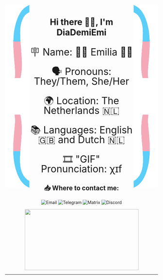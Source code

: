 <div>
    <a>
        <img src="img/CurlyBracketTrans.png" align="left" width="80" height="600" />
    </a>
    <a>
        <img src="img/CurlyBracketTransRight(s).png" align="right" width="80" height="600" />
    </a>
</div>


<h1 align=center>
Hi there 👋😎, I'm DiaDemiEmi
</h1>

<p align=center style="line-height:1;font-size:32px;">🪧 Name: 🏳️‍⚧️ Emilia 🏳️‍⚧️</p>
<p align=center style="line-height:1;font-size:32px;">🗣️ Pronouns: They/Them, She/Her</p>
<p align=center style="line-height:1;font-size:32px;">🌍 Location: The Netherlands 🇳🇱</p>
<p align=center style="line-height:1;font-size:32px;">📚 Languages: English 🇬🇧 and Dutch 🇳🇱</p>
<p align=center style="line-height:1;font-size:32px;">🎞️ "GIF" Pronunciation: <a href = "https://en.wikipedia.org/wiki/Voiceless_uvular_fricative">χ</a>ɪf  </p>

<h2 align=center> 📥 Where to contact me:</h2>  
<div align=center style="text-decoration: none;">
    <p>
            <a href="mailto:emilia@diademiemi.me" style="text-decoration: none;">
                <img src="https://img.shields.io/badge/-Email-fdf238?style=for-the-badge&logo=Microsoft-Outlook" alt="Email">
            </a>
            <a href="https://t.me/diademiemi" style="text-decoration: none;">
                <img src="https://img.shields.io/badge/-Telegram-ffffff?style=for-the-badge&logo=Telegram" alt="Telegram">
            </a>
            <a href="https://matrix.to/#/@diademiemi:matrix.org" style="text-decoration: none;">
                <img src="https://img.shields.io/badge/-Matrix-a05ed1?style=for-the-badge&logo=Element" alt="Matrix">
            </a>
            <a href="https://discordapp.com/users/295273085236412417" style="text-decoration: none;">
                <img src="https://img.shields.io/badge/-Discord-2d2d2d?style=for-the-badge&logo=Discord" alt="Discord">
            </a>
    </p>
    <p href="https://github-readme-stats.vercel.app/api/top-langs/?username=diademiemi&langs_count=6&exclude_repo=cfg,Hide-Discord-Notices,android_kernel_samsung_gta8wifi&layout=compact&title_color=f5a9b8&text_color=ffffff&bg_color=202020&border_radius=10">
        <img align="center" src="https://github-readme-stats.vercel.app/api/top-langs/?username=diademiemi&langs_count=6&exclude_repo=cfg,Hide-Discord-Notices,android_kernel_samsung_gta8wifi&layout=compact&title_color=f5a9b8&text_color=ffffff&bg_color=202020&border_radius=10" width="375" height="200">
    </p>

</div>
<hr>
